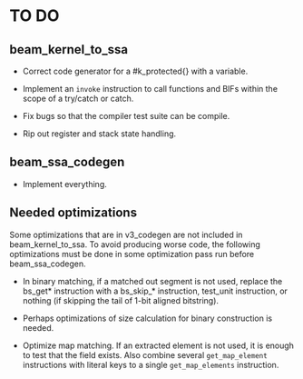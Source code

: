 TO DO
=====

## beam_kernel_to_ssa ##

* Correct code generator for a #k_protected{} with a
  variable.

* Implement an `invoke` instruction to call functions
  and BIFs within the scope of a try/catch or catch.

* Fix bugs so that the compiler test suite can be compile.

* Rip out register and stack state handling.

## beam_ssa_codegen ##

* Implement everything.

## Needed optimizations ##

Some optimizations that are in v3_codegen are not included
in beam_kernel_to_ssa. To avoid producing worse code, the
following optimizations must be done in some optimization
pass run before beam_ssa_codegen.

* In binary matching, if a matched out segment is not used,
replace the bs_get* instruction with a bs_skip_* instruction,
test_unit instruction, or nothing (if skipping the tail of
1-bit aligned bitstring).

* Perhaps optimizations of size calculation for binary
construction is needed.

* Optimize map matching. If an extracted element is not used,
it is enough to test that the field exists. Also combine
several `get_map_element` instructions with literal keys
to a single `get_map_elements` instruction.
